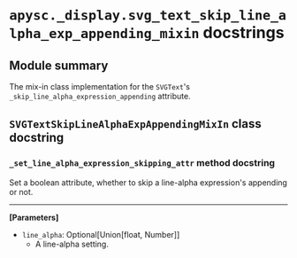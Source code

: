 # `apysc._display.svg_text_skip_line_alpha_exp_appending_mixin` docstrings

## Module summary

The mix-in class implementation for the `SVGText`'s `_skip_line_alpha_expression_appending` attribute.

## `SVGTextSkipLineAlphaExpAppendingMixIn` class docstring

### `_set_line_alpha_expression_skipping_attr` method docstring

Set a boolean attribute, whether to skip a line-alpha expression's appending or not.<hr>

**[Parameters]**

- `line_alpha`: Optional[Union[float, Number]]
  - A line-alpha setting.